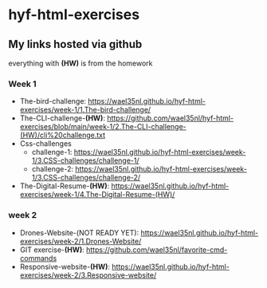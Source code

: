 # hyf-html-exercises

## My links hosted via github

everything with **(HW)** is from the homework

### Week 1

- The-bird-challenge: https://wael35nl.github.io/hyf-html-exercises/week-1/1.The-bird-challenge/
- The-CLI-challenge-**(HW)**: https://github.com/wael35nl/hyf-html-exercises/blob/main/week-1/2.The-CLI-challenge-(HW)/cli%20challenge.txt
- Css-challenges
  - challenge-1: https://wael35nl.github.io/hyf-html-exercises/week-1/3.CSS-challenges/challenge-1/
  - challenge-2: https://wael35nl.github.io/hyf-html-exercises/week-1/3.CSS-challenges/challenge-2/
- The-Digital-Resume-**(HW)**: https://wael35nl.github.io/hyf-html-exercises/week-1/4.The-Digital-Resume-(HW)/

### week 2

- Drones-Website-(NOT READY YET): https://wael35nl.github.io/hyf-html-exercises/week-2/1.Drones-Website/
- GIT exercise-**(HW)**: https://github.com/wael35nl/favorite-cmd-commands
- Responsive-website-**(HW)**: https://wael35nl.github.io/hyf-html-exercises/week-2/3.Responsive-website/
